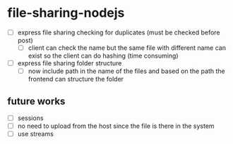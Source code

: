 # file-sharing-nodejs
- [ ] express file sharing checking for duplicates (must be checked before post)
	- [ ] client can check the name but the same file with different name can exist so the client can do hashing  (time consuming)
- [ ] express file sharing folder structure
	- [ ] now include path in the name of the files and based on the path the frontend can structure the folder
## future works
- [ ] sessions
- [ ] no need to upload from the host since the file is there in the system
- [ ] use streams
